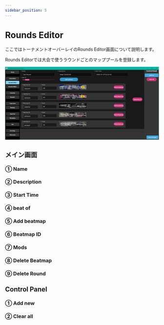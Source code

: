 ```yaml
---
sidebar_position: 5
---
```


# Rounds Editor

ここではトーナメントオーバーレイのRounds Editor画面について説明します。

Rounds Editorでは大会で使うラウンドごとのマッププールを登録します。

![Rounds Editor](/img/osu_lazer/rounds_editor.png)

## メイン画面

### ① Name

### ② Description

### ③ Start Time

### ④ beat of

### ⑤ Add beatmap

### ⑥ Beatmap ID

### ⑦ Mods

### ⑧ Delete Beatmap

### ⑨ Delete Round

## Control Panel

### ① Add new

### ② Clear all
